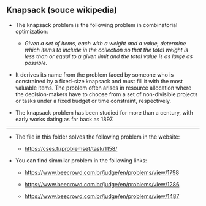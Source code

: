 ## Knapsack (souce wikipedia)

- The knapsack problem is the following problem in combinatorial optimization:  

    - *Given a set of items, each with a weight and a value, determine which items to include in the collection so that the total weight is less than or equal to a given limit and the total value is as large as possible.*  

- It derives its name from the problem faced by someone who is constrained by a fixed-size knapsack and must fill it with the most valuable items. The problem often arises in resource allocation where the decision-makers have to choose from a set of non-divisible projects or tasks under a fixed budget or time constraint, respectively.  

- The knapsack problem has been studied for more than a century, with early works dating as far back as 1897.

---

- The file in this folder solves the following problem in the website:  
    
    * https://cses.fi/problemset/task/1158/  

- You can find simmilar problem in the following links:  

    * https://www.beecrowd.com.br/judge/en/problems/view/1798  

    * https://www.beecrowd.com.br/judge/en/problems/view/1286  

    * https://www.beecrowd.com.br/judge/en/problems/view/1487  